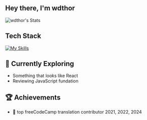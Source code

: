 ## Hey there, I'm wdthor  

![wdthor's Stats](https://github-readme-stats.vercel.app/api?username=wdthor&theme=vue-dark&show_icons=true&hide_border=true&count_private=true)

## Tech Stack
[![My Skills](https://skillicons.dev/icons?i=vue,pinia,ts,vitest,sass)](https://skillicons.dev)

## 🌱 Currently Exploring
- Something that looks like React
- Reviewing JavaScript fundation

## 🏆 Achievements
- 🌟 top freeCodeCamp translation contributor 2021, 2022, 2024
